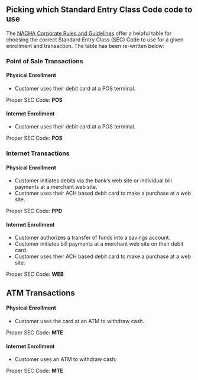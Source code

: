 ## Picking which Standard Entry Class Code code to use

The [NACHA Corporate Rules and Guidelines](https://github.com/moov-io/ach/blob/master/documentation/2013-Corporate-Rules-and-Guidelines.pdf) offer a helpful table for choosing the correct Standard Entry Class (SEC) Code to use for a given enrollment and transaction. The table has been re-written below:

### Point of Sale Transactions

#### Physical Enrollment

- Customer uses their debit card at a POS terminal.

<p>Proper SEC Code: <strong>POS</strong></p>

#### Internet Enrollment

- Customer uses their debit card at a POS terminal.

<p>Proper SEC Code: <strong>POS</strong></p>

### Internet Transactions

#### Physical Enrollment

- Customer initiates debits via the bank’s web site or individual bill payments at a merchant web site.
- Customer uses their ACH based debit card to make a purchase at a web site.

<p>Proper SEC Code: <strong>PPD</strong></p>

#### Internet Enrollment

- Customer authorizes a transfer of funds into a savings account.
- Customer initiates bill payments at a merchant web site on their debit card.
- Customer uses their ACH based debit card to make a purchase at a web site.

<p>Proper SEC Code: <strong>WEB</strong></p>

## ATM Transactions

#### Physical Enrollment

- Customer uses the card at an ATM to withdraw cash.

<p>Proper SEC Code: <strong>MTE</strong></p>

#### Internet Enrollment

- Customer uses an ATM to withdraw cash:

<p>Proper SEC Code: <strong>MTE</strong></p>
